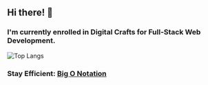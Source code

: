 ## Hi there! 👋

### I'm currently enrolled in Digital Crafts for Full-Stack Web Development. 

![Top Langs](https://github-readme-stats.vercel.app/api/top-langs/?username=ETH1Elohim&theme=tokyonight)

### Stay Efficient: [Big O Notation](https://github.com/ETH1Elohim/Big-O)
